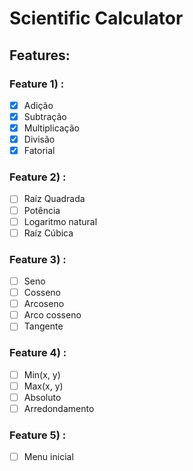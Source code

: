 # Scientific Calculator

## Features:

### Feature 1) :
- [X] Adição
- [X] Subtração
- [X] Multiplicação
- [X] Divisão
- [X] Fatorial

### Feature 2) :
- [ ] Raíz Quadrada
- [ ] Potência
- [ ] Logaritmo natural 
- [ ] Raíz Cúbica

### Feature 3) :
- [ ] Seno
- [ ] Cosseno
- [ ] Arcoseno
- [ ] Arco cosseno
- [ ] Tangente

### Feature 4) :
- [ ] Min(x, y)
- [ ] Max(x, y)
- [ ] Absoluto
- [ ] Arredondamento

### Feature 5) :
- [ ] Menu inicial

